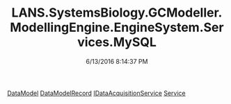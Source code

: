 ﻿---
title: LANS.SystemsBiology.GCModeller.ModellingEngine.EngineSystem.Services.MySQL
date: 6/13/2016 8:14:37 PM
---

[DataModel](T-LANS.SystemsBiology.GCModeller.ModellingEngine.EngineSystem.Services.MySQL.DataModel.html)
[DataModelRecord](T-LANS.SystemsBiology.GCModeller.ModellingEngine.EngineSystem.Services.MySQL.DataModelRecord.html)
[IDataAcquisitionService](T-LANS.SystemsBiology.GCModeller.ModellingEngine.EngineSystem.Services.MySQL.IDataAcquisitionService.html)
[Service](T-LANS.SystemsBiology.GCModeller.ModellingEngine.EngineSystem.Services.MySQL.Service.html)
